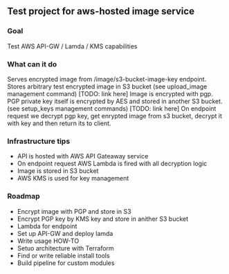 ## Test project for aws-hosted image service

### Goal
Test AWS API-GW / Lamda / KMS capabilities

### What can it do
Serves encrypted image from /image/s3-bucket-image-key endpoint.
Stores arbitrary test encrypted image in S3 bucket (see upload_image management command) [TODO: link here]
Image is encrypted with pgp. PGP private key itself is encrypted by AES and stored in another S3 bucket. (see setup_keys management commands) [TODO: link here]
On endpoint request we decrypt pgp key, get enrypted image from s3 bucket, decrypt it with key and then return its to client.

### Infrastructure tips
- API is hosted with AWS API Gateaway service
- On endpoint request AWS Lambda is fired with all decryption logic
- Image is stored in S3 bucket
- AWS KMS is used for key management

### Roadmap
- Encrypt image with PGP and store in S3
- Encrypt PGP key by KMS key and store in anither S3 bucket
- Lambda for endpoint 
- Set up API-GW and deploy lamda
- Write usage HOW-TO
- Setuo architecture with Terraform
- Find or write reliable install tools
- Build pipeline for custom modules
